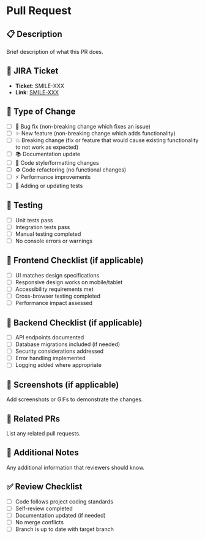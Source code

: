 # Pull Request

## 📋 Description
Brief description of what this PR does.

## 🎯 JIRA Ticket
- **Ticket**: SMILE-XXX
- **Link**: [SMILE-XXX](https://your-jira-instance.atlassian.net/browse/SMILE-XXX)

## 🔧 Type of Change
- [ ] 🐛 Bug fix (non-breaking change which fixes an issue)
- [ ] ✨ New feature (non-breaking change which adds functionality)
- [ ] 💥 Breaking change (fix or feature that would cause existing functionality to not work as expected)
- [ ] 📚 Documentation update
- [ ] 🎨 Code style/formatting changes
- [ ] ♻️ Code refactoring (no functional changes)
- [ ] ⚡ Performance improvements
- [ ] 🧪 Adding or updating tests

## 🧪 Testing
- [ ] Unit tests pass
- [ ] Integration tests pass
- [ ] Manual testing completed
- [ ] No console errors or warnings

## 📱 Frontend Checklist (if applicable)
- [ ] UI matches design specifications
- [ ] Responsive design works on mobile/tablet
- [ ] Accessibility requirements met
- [ ] Cross-browser testing completed
- [ ] Performance impact assessed

## 🔧 Backend Checklist (if applicable)
- [ ] API endpoints documented
- [ ] Database migrations included (if needed)
- [ ] Security considerations addressed
- [ ] Error handling implemented
- [ ] Logging added where appropriate

## 📸 Screenshots (if applicable)
Add screenshots or GIFs to demonstrate the changes.

## 🔗 Related PRs
List any related pull requests.

## 📝 Additional Notes
Any additional information that reviewers should know.

## ✅ Review Checklist
- [ ] Code follows project coding standards
- [ ] Self-review completed
- [ ] Documentation updated (if needed)
- [ ] No merge conflicts
- [ ] Branch is up to date with target branch
